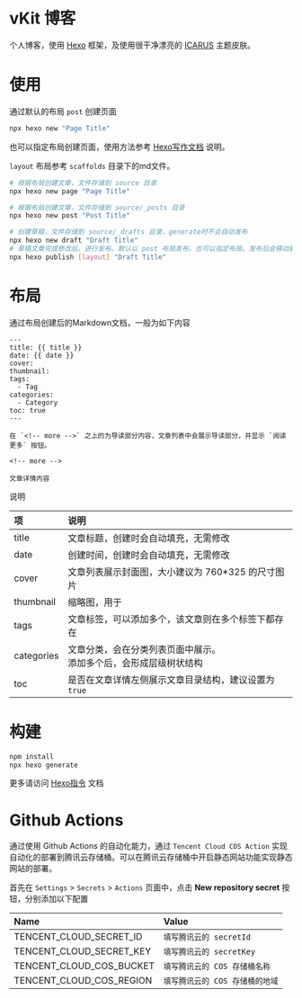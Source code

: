 
# vKit 博客

个人博客，使用 [Hexo](https://hexo.io/) 框架，及使用很干净漂亮的 [ICARUS](https://github.com/ppoffice/hexo-theme-icarus) 主题皮肤。

# 使用

通过默认的布局 `post` 创建页面

```sh
npx hexo new "Page Title"
```

也可以指定布局创建页面，使用方法参考 [Hexo写作文档](https://hexo.io/zh-cn/docs/writing.html) 说明。

`layout` 布局参考 `scaffolds` 目录下的md文件。

```sh
# 根据布局创建文章，文件存储到 source 目录
npx hexo new page "Page Title"

# 根据布局创建文章，文件存储到 source/_posts 目录
npx hexo new post "Post Title"

# 创建草稿，文件存储到 source/_drafts 目录，generate时不会自动发布
npx hexo new draft "Draft Title"
# 草稿文章完成修改后，进行发布。默认以 post 布局发布，也可以指定布局。发布后会移动到对应布局的目录
npx hexo publish [layout] "Draft Title"
```

# 布局

通过布局创建后的Markdown文档，一般为如下内容

```template
---
title: {{ title }}
date: {{ date }}
cover:
thumbnail:
tags:
  - Tag
categories:
  - Category
toc: true
---

在 `<!-- more -->` 之上的为导读部分内容，文章列表中会展示导读部分，并显示 `阅读更多` 按钮。

<!-- more -->

文章详情内容

```

说明

|项|说明|
|:---|:---|
|title|文章标题，创建时会自动填充，无需修改|
|date|创建时间，创建时会自动填充，无需修改|
|cover|文章列表展示封面图，大小建议为 760*325 的尺寸图片|
|thumbnail|缩略图，用于|
|tags|文章标签，可以添加多个，该文章则在多个标签下都存在|
|categories|文章分类，会在分类列表页面中展示。<br>添加多个后，会形成层级树状结构|
|toc|是否在文章详情左侧展示文章目录结构，建议设置为 `true`|

# 构建

```sh
npm install
npx hexo generate
```

更多请访问 [Hexo指令](https://hexo.io/zh-cn/docs/commands) 文档

# Github Actions

通过使用 Github Actions 的自动化能力，通过 `Tencent Cloud COS Action` 实现自动化的部署到腾讯云存储桶。可以在腾讯云存储桶中开启静态网站功能实现静态网站的部署。

首先在 `Settings` > `Secrets` > `Actions` 页面中，点击 **New repository secret** 按钮，分别添加以下配置

|Name|Value|
|:---|:---|
|TENCENT_CLOUD_SECRET_ID|`填写腾讯云的 secretId`|
|TENCENT_CLOUD_SECRET_KEY|`填写腾讯云的 secretKey`|
|TENCENT_CLOUD_COS_BUCKET|`填写腾讯云的 COS 存储桶名称`|
|TENCENT_CLOUD_COS_REGION|`填写腾讯云的 COS 存储桶的地域`|

